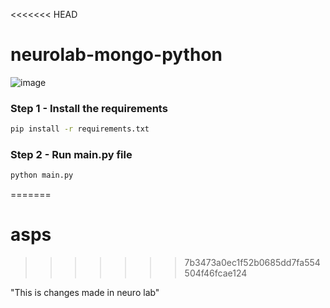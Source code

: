 <<<<<<< HEAD
# neurolab-mongo-python

![image](https://user-images.githubusercontent.com/57321948/196933065-4b16c235-f3b9-4391-9cfe-4affcec87c35.png)

### Step 1 - Install the requirements

```bash
pip install -r requirements.txt
```

### Step 2 - Run main.py file

```bash
python main.py
```


=======
# asps
>>>>>>> 7b3473a0ec1f52b0685dd7fa554504f46fcae124

"This is changes made in neuro lab"